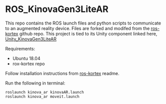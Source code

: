 # ROS_KinovaGen3LiteAR

This repo contains the ROS launch files and python scripts to communicate to an augmented reality device. Files are forked and modifed from the [ros-kortex](https://github.com/Kinovarobotics/ros_kortex) github repo.
This project is tied to its Unity component linked here, [Unity_KinovaGen3LiteAR](https://github.com/DreVinciCode/Unity_KinovaGen3LiteAR)

Requirements:
- Ubuntu 18.04 
- rox-kortex repo

Follow installation instructions from [ros-kortex](https://github.com/Kinovarobotics/ros_kortex) readme.

Run the following in terminal:
```
roslaunch kinova_ar kinovaAR.launch
roslaunch kinova_ar moveit.launch
```
